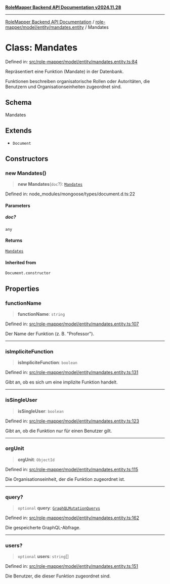 [**RoleMapper Backend API Documentation v2024.11.28**](../../../../../README.md)

***

[RoleMapper Backend API Documentation](../../../../../modules.md) / [role-mapper/model/entity/mandates.entity](../README.md) / Mandates

# Class: Mandates

Defined in: [src/role-mapper/model/entity/mandates.entity.ts:84](https://github.com/FlowCraft-AG/RoleMapper/blob/dfa0426eb5b55e53274c22382030e399befc29aa/backend/src/role-mapper/model/entity/mandates.entity.ts#L84)

Repräsentiert eine Funktion (Mandate) in der Datenbank.

Funktionen beschreiben organisatorische Rollen oder Autoritäten, die Benutzern
und Organisationseinheiten zugeordnet sind.

## Schema

Mandates

## Extends

- `Document`

## Constructors

### new Mandates()

> **new Mandates**(`doc`?): [`Mandates`](Mandates.md)

Defined in: node\_modules/mongoose/types/document.d.ts:22

#### Parameters

##### doc?

`any`

#### Returns

[`Mandates`](Mandates.md)

#### Inherited from

`Document.constructor`

## Properties

### functionName

> **functionName**: `string`

Defined in: [src/role-mapper/model/entity/mandates.entity.ts:107](https://github.com/FlowCraft-AG/RoleMapper/blob/dfa0426eb5b55e53274c22382030e399befc29aa/backend/src/role-mapper/model/entity/mandates.entity.ts#L107)

Der Name der Funktion (z. B. "Professor").

***

### isImpliciteFunction

> **isImpliciteFunction**: `boolean`

Defined in: [src/role-mapper/model/entity/mandates.entity.ts:131](https://github.com/FlowCraft-AG/RoleMapper/blob/dfa0426eb5b55e53274c22382030e399befc29aa/backend/src/role-mapper/model/entity/mandates.entity.ts#L131)

Gibt an, ob es sich um eine implizite Funktion handelt.

***

### isSingleUser

> **isSingleUser**: `boolean`

Defined in: [src/role-mapper/model/entity/mandates.entity.ts:123](https://github.com/FlowCraft-AG/RoleMapper/blob/dfa0426eb5b55e53274c22382030e399befc29aa/backend/src/role-mapper/model/entity/mandates.entity.ts#L123)

Gibt an, ob die Funktion nur für einen Benutzer gilt.

***

### orgUnit

> **orgUnit**: `ObjectId`

Defined in: [src/role-mapper/model/entity/mandates.entity.ts:115](https://github.com/FlowCraft-AG/RoleMapper/blob/dfa0426eb5b55e53274c22382030e399befc29aa/backend/src/role-mapper/model/entity/mandates.entity.ts#L115)

Die Organisationseinheit, der die Funktion zugeordnet ist.

***

### query?

> `optional` **query**: [`GraphQLMutationQuerys`](../type-aliases/GraphQLMutationQuerys.md)

Defined in: [src/role-mapper/model/entity/mandates.entity.ts:162](https://github.com/FlowCraft-AG/RoleMapper/blob/dfa0426eb5b55e53274c22382030e399befc29aa/backend/src/role-mapper/model/entity/mandates.entity.ts#L162)

Die gespeicherte GraphQL-Abfrage.

***

### users?

> `optional` **users**: `string`[]

Defined in: [src/role-mapper/model/entity/mandates.entity.ts:151](https://github.com/FlowCraft-AG/RoleMapper/blob/dfa0426eb5b55e53274c22382030e399befc29aa/backend/src/role-mapper/model/entity/mandates.entity.ts#L151)

Die Benutzer, die dieser Funktion zugeordnet sind.
